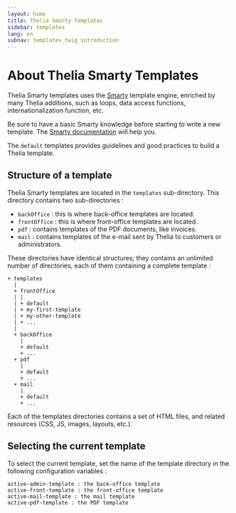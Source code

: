 ```yaml
---
layout: home
title: Thelia Smarty Templates
sidebar: templates
lang: en
subnav: templates_twig_introduction
---
```

# About Thelia Smarty Templates #

Thelia Smarty templates uses the [Smarty](http://www.smarty.net/) template engine, enriched by many Thelia additions, such as loops, data access functions, internationalization function, etc. 

Be sure to have a basic Smarty knowledge before starting to write a new template. The [Smarty documentation](http://www.smarty.net/docs/en/) will help you.

The `default` templates provides guidelines and good practices to build a Thelia template.

## Structure of a template ##

Thelia Smarty templates are located in the `templates` sub-directory. This directory contains two sub-directories :

- `backOffice` : this is where back-office templates are located.
- `frontOffice` : this is where front-office templates are located.
- `pdf` : contains templates of the PDF documents, like invoices.
- `mail` : contains templates of the e-mail sent by Thelia to customers or administrators.

These directories have identical structures; they contains an unlimited number of directories, each of them containing a complete template :

    + templates
      |
      + frontOffice
      | |
      | + default
      | + my-first-template
      | + my-other-template
      | + ...
      |
      + backOffice
        |
        + default
        + ...
      + pdf
        |
        + default
        + ...
      + mail
        |
        + default
        + ...

Each of the templates directories contains a set of HTML files, and related resources (CSS, JS, images, layouts, etc.).

## Selecting the current template

To select the current template, set the name of the template directory in the following configuration variables :

 	active-admin-template : the back-office template
	active-front-template : the front-office template
	active-mail-template : the mail template
	active-pdf-template : the PDF template